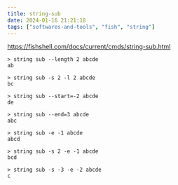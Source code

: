 ```yaml
---
title: string-sub
date: 2024-01-16 21:21:18
tags: ["softwares-and-tools", "fish", "string"]
---
```

https://fishshell.com/docs/current/cmds/string-sub.html

```fish
> string sub --length 2 abcde
ab

> string sub -s 2 -l 2 abcde
bc

> string sub --start=-2 abcde
de

> string sub --end=3 abcde
abc

> string sub -e -1 abcde
abcd

> string sub -s 2 -e -1 abcde
bcd

> string sub -s -3 -e -2 abcde
c
```

